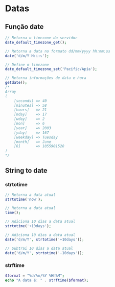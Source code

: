 # Datas
## Função date
```php
// Retorna o timezone do servidor
date_default_timezone_get();

// Retorna a data no formato dd/mm/yyyy hh:mm:ss
date('d/m/Y H:i:s');

// Define o timezone
date_default_timezone_set('Pacific/Apia');

// Retorna informações de data e hora
getdate();
/*
Array
(
    [seconds] => 40
    [minutes] => 58
    [hours]   => 21
    [mday]    => 17
    [wday]    => 2
    [mon]     => 6
    [year]    => 2003
    [yday]    => 167
    [weekday] => Tuesday
    [month]   => June
    [0]       => 1055901520
)
*/
```

## String to date
### strtotime
```php
// Retorna a data atual
strtotime('now');

// Retorna a data atual
time();

// Adiciona 10 dias a data atual
strtotime('+10days');

// Adiciona 10 dias a data atual
date('d/m/Y', strtotime('+10days'));

// Subtrai 10 dias a data atual
date('d/m/Y', strtotime('-10days'));
```

### strftime
```php
$format = "%d/%m/%Y %Hh%M";
echo "A data é: " . strftime($format);
```
<!--stackedit_data:
eyJoaXN0b3J5IjpbNDQ2ODY1NDE2LC05NDU1NTA0NCwxNTkwNz
M0MTk0XX0=
-->